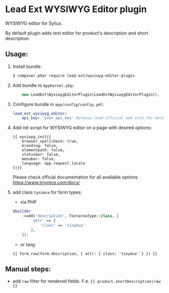 # Lead Ext WYSIWYG Editor plugin

WYSIWYG editor for Sylius.

By default plugin adds text editor for product's description and short description. 

## Usage:

1. Install bundle:
    ```bash
    $ composer.phar require lead-ext/wysiwyg-editor-plugin
    ```
    
2. Add bundle to `AppKernel.php`:
    ```php
        new LeadExt\WysiwygEditorPlugin\LeadExtWysiwygEditorPlugin(),
    ```

3. Configure bundle in `app/config/config.yml`:
    ```yaml
    lead_ext_wysiwyg_editor:
        api_key: 'your_api_key' #please read official web site for more information https://www.tinymce.com/
    ```

4. Add init script for WYSIWYG editor on a page with desired options:
    ```twig
    {{ wysiwyg_init({
        browser_spellcheck: true,
        branding: false,
        elementpath: false,
        statusbar: false,
        menubar: false,
        language: app.request.locale
    })}}
    ```
    Please check official documentation for all available options: https://www.tinymce.com/docs/
    
4. add class `tynimce` for form types:
    - via PHP 
    ```php
    $builder
        ->add('description', TextareaType::class, [
            'attr' => [
                'class' => 'tinymce'
            ],
        ]);
    ```

    - or twig:
    ```twig
    {{ form_row(form.description, { attr: { class: 'tinymce' } }) }}
    ```

## Manual steps:
* add `raw` filter for rendered fields. F.e. `{{ product.shortDescription|raw }}`

